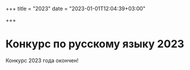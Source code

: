+++
title = "2023"
date = "2023-01-01T12:04:39+03:00"

+++

# Конкурс по русскому языку 2023

Конкурс 2023 года окончен!
